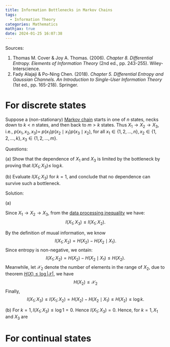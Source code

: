 ```yaml
---
title: Information Bottlenecks in Markov Chains
tags:
  - Information Theory
categories: Mathematics
mathjax: true
date: 2024-01-25 16:07:38
---
```



Sources:

1. Thomas M. Cover & Joy A. Thomas. (2006). *Chapter 8. Differential Entropy. Elements of Information Theory* (2nd ed., pp. 243-255). Wiley-Interscience.
2. Fady Alajaji & Po-Ning Chen. (2018). *Chapter 5. Differential Entropy and Gaussian Channels. An Introduction to Single-User Information Theory* (1st ed., pp. 165-218). Springer.

<!--more-->

# For discrete states

Suppose a (non-stationary) [Markov chain]() starts in one of $n$ states, necks down to $k<n$ states, and then back to $m>k$ states. Thus $X_1 \rightarrow X_2 \rightarrow X_3$, i.e., $p\left(x_1, x_2, x_3\right)=$ $p\left(x_1\right) p\left(x_2 \mid x_1\right) p\left(x_3 \mid x_2\right)$, for all $x_1 \in\{1,2, \ldots, n\}, x_2 \in\{1,2, \ldots, k\}, x_3 \in\{1,2, \ldots, m\}$.

Questions:

(a) Show that the dependence of $X_1$ and $X_3$ is limited by the bottleneck by proving that $I\left(X_1 ; X_3\right) \leq$ $\log k$.

(b) Evaluate $I\left(X_1 ; X_3\right)$ for $k=1$, and conclude that no dependence can survive such a bottleneck.



Solution:

(a) 

Since $X_1 \rightarrow X_2 \rightarrow X_3$, from the [data processing inequality](https://lyk-love.cn/2023/11/11/stationary-stochastic-processes-and-markov-chains/#data-processing-inequality) we have:
$$
I\left(X_1 ; X_3\right) \leq I\left(X_1 ; X_2\right) .
$$


By the definition of muual information, we know
$$
I\left(X_1 ; X_2\right) = H\left(X_2\right)-H\left(X_2 \mid X_1\right).
$$
Since entropy is non-negative, we ontain:
$$
I\left(X_1 ; X_2\right) = H\left(X_2\right)-H\left(X_2 \mid X_1\right) \le H(X_2).
$$
Meanwhile, let $\mathcal{X}_2$ denote the number of elements in the range of $X_2$, due to theorem [$H(X) \leq \log |\mathcal{X}|$](https://lyk-love.cn/2023/10/15/jensen%E2%80%99s-inequality/?highlight=entro#theorem-hx-leq-log-mathcalx), we have
$$
H(X_2) \le \mathcal{X}_2
$$
Finally,
$$
I\left(X_1 ; X_3\right) \leq I\left(X_1 ; X_2\right) = H\left(X_2\right)-H\left(X_2 \mid X_1\right) \leq H\left(X_2\right) \leq \log k .
$$


(b) For $k=1, I\left(X_1 ; X_3\right) \leq \log 1=0$. Hence $I\left(X_1 ; X_3\right)=0$. Hence, for $k=1, X_1$ and $X_3$ are

# For continual states
